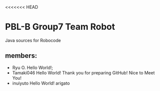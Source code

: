 <<<<<<< HEAD
# PBL-B Group7 Team Robot
Java sources for Robocode

## members:
- Ryu O. Hello World!;
- Tamaki046 Hello World! Thank you for preparing GitHub! Nice to Meet You!
- inuiyuto Hello World! arigato